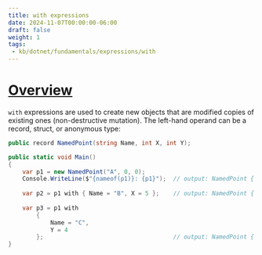 ```yaml
---
title: with expressions
date: 2024-11-07T00:00:00-06:00
draft: false
weight: 1
tags:
 - kb/dotnet/fundamentals/expressions/with
---
```


# [Overview](https://learn.microsoft.com/en-us/dotnet/csharp/language-reference/operators/with-expression)
`with` expressions are used to create new objects that are modified copies of existing ones (non-destructive mutation).
The left-hand operand can be a record, struct, or anonymous type:
```cs
public record NamedPoint(string Name, int X, int Y);

public static void Main()
{
    var p1 = new NamedPoint("A", 0, 0);
    Console.WriteLine($"{nameof(p1)}: {p1}");  // output: NamedPoint { Name = A, X = 0, Y = 0 }
    
    var p2 = p1 with { Name = "B", X = 5 };    // output: NamedPoint { Name = B, X = 5, Y = 0 }
    
    var p3 = p1 with 
        { 
            Name = "C", 
            Y = 4 
        };                                     // output: NamedPoint { Name = C, X = 0, Y = 4 }
}
```